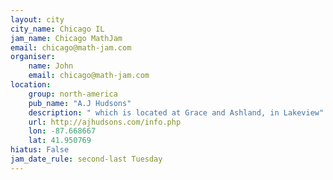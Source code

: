 ```yaml
---
layout: city
city_name: Chicago IL
jam_name: Chicago MathJam
email: chicago@math-jam.com
organiser:
    name: John
    email: chicago@math-jam.com
location:
    group: north-america
    pub_name: "A.J Hudsons"
    description: " which is located at Grace and Ashland, in Lakeview"
    url: http://ajhudsons.com/info.php
    lon: -87.668667
    lat: 41.950769
hiatus: False
jam_date_rule: second-last Tuesday
---
```

